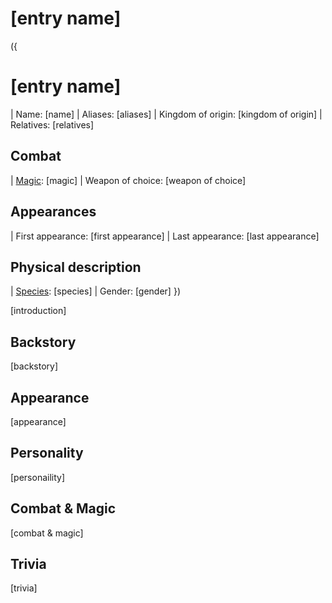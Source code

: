<!-- Anything surrounded by "[]" can be replaced freely -->
<!-- It is preferred that you don't touch anything else unless said otherwise-->

<!-- Delete all comments once the page is complete to reduce file size -->

# [entry name]

({
  # [entry name]
  | Name: [name]
  | Aliases: [aliases] <!-- If multiple values, seperate them with <br> (i.e. Value 1 <br> Value 2) -->
  | Kingdom of origin: [kingdom of origin]
  | Relatives: [relatives] <!-- If multiple values, seperate them with <br> (i.e. Value 1 <br> Value 2) -->
  ## Combat
  | [Magic](?entry=magic): [magic] <!-- If multiple values, seperate them with <br> (i.e. Value 1 <br> Value 2) -->
  | Weapon of choice: [weapon of choice]
  ## Appearances
  | First appearance: [first appearance]
  | Last appearance: [last appearance]
  ## Physical description
  | [Species](?entry=species): [species]
  | Gender: [gender]
})

<!-- A quote is optional for an entry -->
<!-- To include a quote on the entry, delete the surrounding comment -->
<!--
  > [quote]
  >
  > ― [speaker]
-->

<!-- Introduce the character here -->
[introduction]

## Backstory

<!-- Put the character's backstory here -->
[backstory]

## Appearance

<!-- Describe the character's appearance here -->
[appearance]

## Personality

<!-- Describe the character's personlity here -->
[personaility]

## Combat & Magic

<!-- Describe the character's combat and magic skills here -->
[combat & magic]

## Trivia

<!-- Add some character trivia here -->
[trivia]